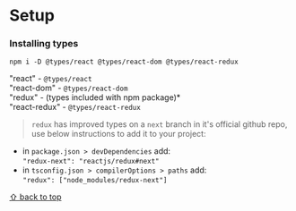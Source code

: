 # Setup

### Installing types
```
npm i -D @types/react @types/react-dom @types/react-redux
```

"react" - `@types/react`  
"react-dom" - `@types/react-dom`  
"redux" - (types included with npm package)*  
"react-redux" - `@types/react-redux`  

> `redux` has improved types on a `next` branch in it's official github repo, use below instructions to add it to your project:
- in `package.json > devDependencies` add:  
  `"redux-next": "reactjs/redux#next"`  
- in `tsconfig.json > compilerOptions > paths` add:  
  `"redux": ["node_modules/redux-next"]`  

[⇧ back to top](#table-of-contents)
